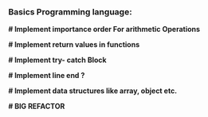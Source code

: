 ### Basics Programming language: ###

**# Implement importance order For arithmetic Operations**

**# Implement return values in functions**

**# Implement try- catch Block**

**# Implement line end ?**

**# Implement data structures like array, object etc.**

**# BIG REFACTOR**